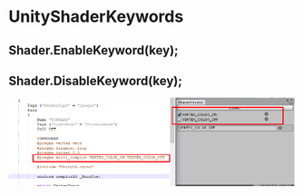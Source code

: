 # UnityShaderKeywords

## Shader.EnableKeyword(key);
## Shader.DisableKeyword(key);


![preview](/preview.png)
